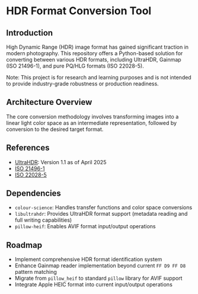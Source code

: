 # HDR Format Conversion Tool

## Introduction

High Dynamic Range (HDR) image format has gained significant traction in modern photography. This repository offers a Python-based solution for converting between various HDR formats, including UltraHDR, Gainmap (ISO 21496-1), and pure PQ/HLG formats (ISO 22028-5).

Note: This project is for research and learning purposes and is not intended to provide industry-grade robustness or production readiness.

## Architecture Overview

The core conversion methodology involves transforming images into a linear light color space as an intermediate representation, followed by conversion to the desired target format.

## References

- [UltraHDR](https://developer.android.com/media/platform/hdr-image-format): Version 1.1 as of April 2025
- [ISO 21496-1](https://www.iso.org/standard/86775.html)
- [ISO 22028-5](https://www.iso.org/standard/81863.html)

## Dependencies

- `colour-science`: Handles transfer functions and color space conversions
- `libultrahdr`: Provides UltraHDR format support (metadata reading and full writing capabilities)
- `pillow-heif`: Enables AVIF format input/output operations

## Roadmap

- Implement comprehensive HDR format identification system
- Enhance Gainmap reader implementation beyond current `FF D9 FF D8` pattern matching
- Migrate from `pillow_heif` to standard `pillow` library for AVIF support
- Integrate Apple HEIC format into current input/output operations

